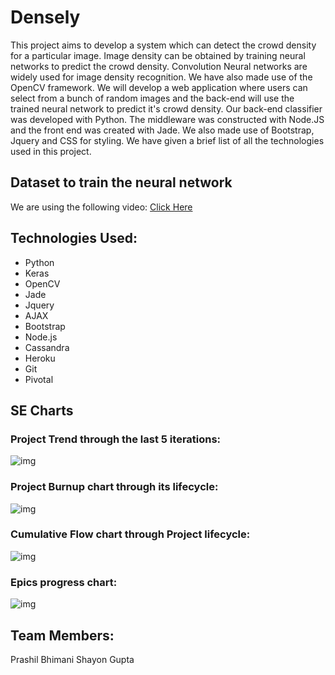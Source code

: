 # Densely

This project aims to develop a system which can detect the crowd density for a particular image. Image density can be obtained by training neural networks to predict the crowd density. Convolution Neural networks are widely used for image density recognition. We have also made use of the OpenCV framework. We will develop a web application where users can select from a bunch of random images and the back-end will use the trained neural network to predict it's crowd density. Our back-end classifier was developed with Python. The middleware was constructed with Node.JS and the front end was created with Jade. We also made use of Bootstrap, Jquery and CSS for styling. We have given a brief list of all the technologies used in this project.


## Dataset to train the neural network

We are using the following video:
[Click Here](https://drive.google.com/open?id=1h8Mp9NZi2Pqond_CTJtN5_YAV75K23it)

## Technologies Used:

- Python
- Keras
- OpenCV
- Jade
- Jquery
- AJAX
- Bootstrap
- Node.js
- Cassandra
- Heroku
- Git
- Pivotal

## SE Charts

### Project Trend through the last 5 iterations:

![img](http://shayongupta.com/FSEimages/Project%20Trend.PNG)



### Project Burnup chart through its lifecycle:

![img](http://shayongupta.com/FSEimages/Iteration%20burndown%20chart.PNG)

### Cumulative Flow chart through Project lifecycle:

![img](http://shayongupta.com/FSEimages/Cumulative%20Flow.PNG)



### Epics progress chart:

![img](http://shayongupta.com/FSEimages/Project%20Epics.PNG)



## Team Members:

Prashil Bhimani
Shayon Gupta
